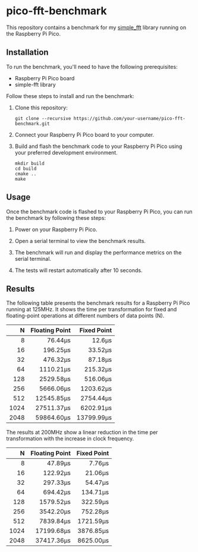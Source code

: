 # pico-fft-benchmark

This repository contains a benchmark for my [simple_fft](https://github.com/RafaelGCPP/simple_fft) library running on the Raspberry Pi Pico.

## Installation

To run the benchmark, you'll need to have the following prerequisites:

- Raspberry Pi Pico board
- simple-fft library

Follow these steps to install and run the benchmark:

1. Clone this repository:

    ```shell
    git clone --recursive https://github.com/your-username/pico-fft-benchmark.git
    ```

2. Connect your Raspberry Pi Pico board to your computer.

3. Build and flash the benchmark code to your Raspberry Pi Pico using your preferred development environment.

    ```cd pico-fft-benchmark
    mkdir build
    cd build
    cmake ..
    make
    ```


## Usage

Once the benchmark code is flashed to your Raspberry Pi Pico, you can run the benchmark by following these steps:

1. Power on your Raspberry Pi Pico.

2. Open a serial terminal to view the benchmark results.

3. The benchmark will run and display the performance metrics on the serial terminal.
4. The tests will restart automatically after 10 seconds.

## Results 

The following table presents the benchmark results for a Raspberry Pi Pico running at 125MHz. It shows the time per transformation for fixed and floating-point operations at different numbers of data points (N).

| N    | Floating Point | Fixed Point |
| ----:| --------------:| -----------:|
| 8    | 76.44&mu;s    | 12.6&mu;s   |
| 16   | 196.25&mu;s   | 33.52&mu;s  |
| 32   | 476.32&mu;s   | 87.18&mu;s  |
| 64   | 1110.21&mu;s  | 215.32&mu;s |
| 128  | 2529.58&mu;s  | 516.06&mu;s |
| 256  | 5666.06&mu;s  | 1203.62&mu;s |
| 512  | 12545.85&mu;s | 2754.44&mu;s |
| 1024 | 27511.37&mu;s | 6202.91&mu;s |
| 2048 | 59864.60&mu;s | 13799.99&mu;s |

The results at 200MHz show a linear reduction in the time per transformation with the increase in clock frequency.

| N    | Floating Point | Fixed Point |
| ----:| --------------:| -----------:|
| 8    | 47.89&mu;s    | 7.76&mu;s   |
| 16   | 122.92&mu;s   | 21.06&mu;s  |
| 32   | 297.33&mu;s   | 54.47&mu;s  |
| 64   | 694.42&mu;s   | 134.71&mu;s |
| 128  | 1579.52&mu;s  | 322.59&mu;s |
| 256  | 3542.20&mu;s  | 752.28&mu;s |
| 512  | 7839.84&mu;s  | 1721.59&mu;s|
| 1024 | 17199.68&mu;s | 3876.85&mu;s|
| 2048 | 37417.36&mu;s | 8625.00&mu;s|
